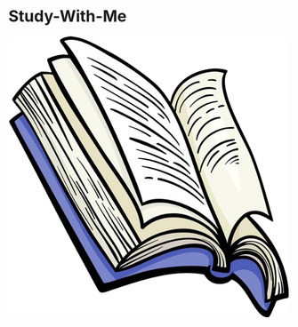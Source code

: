 # Study-With-Me
<a href="https://drive.google.com/folderview?id=125Hnk7IZTpNnDeoC9usAHFblOfRGRAor"><img title="Made in Bangladesh" src="kindpng_2492126.png"></a>
